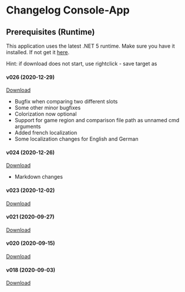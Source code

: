 ﻿# Changelog Console-App

## Prerequisites (Runtime)
This application uses the latest .NET 5 runtime. Make sure you have it installed. If not get it <a href=prerequisites>here</a>.

Hint: if download does not start, use rightclick - save target as

#### v026 (2020-12-29)
<a href="http://xeth.de/Releases/SramComparer/Comparer-SoE.0.2.6.zip">Download</a>
* Bugfix when comparing two different slots
* Some other minor bugfixes
* Colorization now optional
* Support for game region and comparison file path as unnamed cmd arguments
* Added french localization
* Some localization changes for English and German

#### v024 (2020-12-26)
<a href="http://xeth.de/Releases/SramComparer/Comparer-SoE.0.2.4.zip">Download</a>
* Markdown changes

#### v023 (2020-12-02)
<a href="http://xeth.de/Releases/SramComparer/Comparer-SoE.0.2.3.zip">Download</a>

#### v021 (2020-09-27)
<a href="http://xeth.de/Releases/SramComparer/Comparer-SoE.0.2.1.zip">Download</a>

#### v020 (2020-09-15)
<a href="http://xeth.de/Releases/SramComparer/Comparer-SoE.0.2.0.zip">Download</a>

#### v018 (2020-09-03)
<a href="http://xeth.de/Releases/SramComparer/Comparer-SoE.0.1.8.zip">Download</a>
